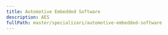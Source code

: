 ```yaml
---
title: Automotive Embedded Software
description: AES
fullPath: master/specializari/automotive-embedded-software
---
```


